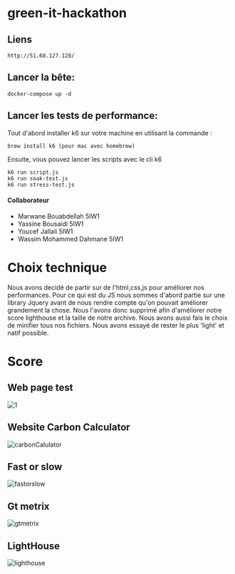 # green-it-hackathon


## Liens
```
http://51.68.127.128/
```

## Lancer la bête:
```
docker-compose up -d
```

## Lancer les tests de performance:
Tout d'abord installer k6 sur votre machine en utilisant la commande :
```
brew install k6 (pour mac avec homebrew)
```
Ensuite, vous pouvez lancer les scripts avec le cli k6
```
k6 run script.js
k6 run soak-test.js
k6 run stress-test.js
```

#### Collaborateur

- Marwane Bouabdellah 5IW1
- Yassine Bousaidi 5IW1
- Youcef Jallali 5IW1
- Wassim Mohammed Dahmane 5IW1

# Choix technique
Nous avons decidé de partir sur de l'html,css,js pour améliorer nos performances. Pour ce qui est du JS nous sommes d'abord partie sur une library Jquery avant de nous rendre compte qu'on pouvait améliorer grandement la chose. Nous l'avons donc supprimé afin d'améliorer notre score lighthouse et la taille de notre archive. Nous avons aussi fais le choix de minifier tous nos fichiers. Nous avons essayé de rester le plus 'light' et natif possible.

# Score
## Web page test
![1](https://user-images.githubusercontent.com/34783077/159143738-b56f15b6-5e3f-462a-a306-51d0a2274983.png)
## Website Carbon Calculator
![carbonCalulator](https://user-images.githubusercontent.com/34783077/159143739-b5b82955-8798-473a-a666-0357c71ba746.png)

## Fast or slow
![fastorslow](https://user-images.githubusercontent.com/34783077/159143740-3fb92c89-36e8-4905-9bd9-dbba2f30a672.png)

## Gt metrix
![gtmetrix](https://user-images.githubusercontent.com/34783077/159143741-5fd8e2c1-4baa-4d5f-a20f-2c9ab6513cd9.png)

## LightHouse
![lighthouse](https://user-images.githubusercontent.com/34783077/159143742-2ea8cb53-1d10-42f9-8567-a3e37c83dc7d.png)
